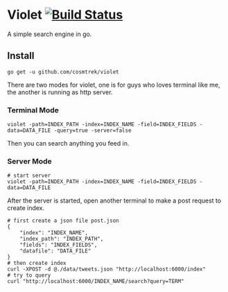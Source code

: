# Violet [![Build Status](https://travis-ci.org/cosmtrek/violet.svg?branch=master)](https://travis-ci.org/cosmtrek/violet)

A simple search engine in go.

## Install

```
go get -u github.com/cosmtrek/violet
```

There are two modes for violet, one is for guys who loves terminal like me, the another is running as http server.

### Terminal Mode

```
violet -path=INDEX_PATH -index=INDEX_NAME -field=INDEX_FIELDS -data=DATA_FILE -query=true -server=false
```

Then you can search anything you feed in.

### Server Mode

```
# start server
violet -path=INDEX_PATH -index=INDEX_NAME -field=INDEX_FIELDS -data=DATA_FILE
```

After the server is started, open another terminal to make a post request to create index.

```
# first create a json file post.json
{
    "index": "INDEX_NAME",
    "index_path": "INDEX_PATH",
    "fields": "INDEX_FIELDS",
    "datafile": "DATA_FILE"
}
# then create index
curl -XPOST -d @./data/tweets.json "http://localhost:6000/index"
# try to query
curl "http://localhost:6000/INDEX_NAME/search?query=TERM"
```